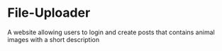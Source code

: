 # File-Uploader
A website allowing users to login and create posts that contains animal images with a short description
